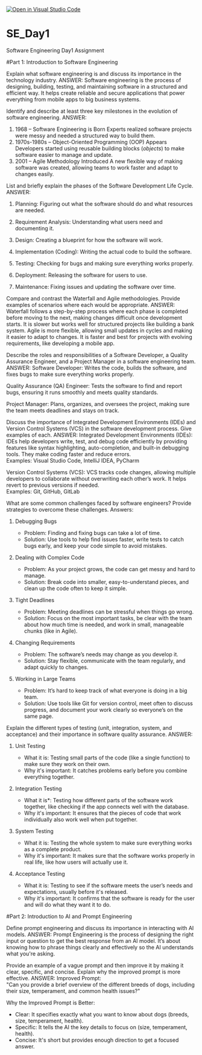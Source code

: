 [![Open in Visual Studio Code](https://classroom.github.com/assets/open-in-vscode-2e0aaae1b6195c2367325f4f02e2d04e9abb55f0b24a779b69b11b9e10269abc.svg)](https://classroom.github.com/online_ide?assignment_repo_id=18370430&assignment_repo_type=AssignmentRepo)
# SE_Day1
Software Engineering Day1 Assignment

#Part 1: Introduction to Software Engineering

Explain what software engineering is and discuss its importance in the technology industry.
ANSWER: Software engineering is the process of designing, building, testing, and maintaining software in a structured and efficient way. It helps create reliable and secure applications that power everything from mobile apps to big business systems.


Identify and describe at least three key milestones in the evolution of software engineering.
ANSWER: 
1. 1968 – Software Engineering is Born
Experts realized software projects were messy and needed a structured way to build them.  
2. 1970s-1980s – Object-Oriented Programming (OOP) Appears  
Developers started using reusable building blocks (*objects*) to make software easier to manage and update.  
3. 2001 – Agile Methodology Introduced
A new flexible way of making software was created, allowing teams to work faster and adapt to changes easily.


List and briefly explain the phases of the Software Development Life Cycle.
ANSWER:
1. Planning: Figuring out what the software should do and what resources are needed.  

2. Requirement Analysis: Understanding what users need and documenting it.  

3. Design: Creating a blueprint for how the software will work.  

4. Implementation (Coding): Writing the actual code to build the software.  

5. Testing: Checking for bugs and making sure everything works properly.  

6. Deployment: Releasing the software for users to use.  

7. Maintenance: Fixing issues and updating the software over time.


Compare and contrast the Waterfall and Agile methodologies. Provide examples of scenarios where each would be appropriate.
ANSWER: Waterfall follows a step-by-step process where each phase is completed before moving to the next, making changes difficult once development starts. It is slower but works well for structured projects like building a bank system. Agile is more flexible, allowing small updates in cycles and making it easier to adapt to changes. It is faster and best for projects with evolving requirements, like developing a mobile app.


Describe the roles and responsibilities of a Software Developer, a Quality Assurance Engineer, and a Project Manager in a software engineering team.
ANSWER: 
Software Developer: Writes the code, builds the software, and fixes bugs to make sure everything works properly.  

Quality Assurance (QA) Engineer: Tests the software to find and report bugs, ensuring it runs smoothly and meets quality standards.  

Project Manager: Plans, organizes, and oversees the project, making sure the team meets deadlines and stays on track.


Discuss the importance of Integrated Development Environments (IDEs) and Version Control Systems (VCS) in the software development process. Give examples of each.
ANSWER: 
Integrated Development Environments (IDEs):
  IDEs help developers write, test, and debug code efficiently by providing features like syntax highlighting, auto-completion, and built-in debugging tools. They make coding faster and reduce errors.  
Examples: Visual Studio Code, IntelliJ IDEA, PyCharm  

Version Control Systems (VCS): 
  VCS tracks code changes, allowing multiple developers to collaborate without overwriting each other’s work. It helps revert to previous versions if needed.  
  Examples: Git, GitHub, GitLab  


What are some common challenges faced by software engineers? Provide strategies to overcome these challenges.
Answers: 
1. Debugging Bugs
   - Problem: Finding and fixing bugs can take a lot of time.  
   - Solution: Use tools to help find issues faster, write tests to catch bugs early, and keep your code simple to avoid mistakes.  

2. Dealing with Complex Code 
   - Problem: As your project grows, the code can get messy and hard to manage.  
   - Solution: Break code into smaller, easy-to-understand pieces, and clean up the code often to keep it simple.  

3. Tight Deadlines 
   - Problem: Meeting deadlines can be stressful when things go wrong.  
   - Solution: Focus on the most important tasks, be clear with the team about how much time is needed, and work in small, manageable chunks (like in Agile).  

4. Changing Requirements 
   - Problem: The software’s needs may change as you develop it.  
   - Solution: Stay flexible, communicate with the team regularly, and adapt quickly to changes.  

5. Working in Large Teams 
   - Problem: It’s hard to keep track of what everyone is doing in a big team.  
   - Solution: Use tools like Git for version control, meet often to discuss progress, and document your work clearly so everyone’s on the same page.  


Explain the different types of testing (unit, integration, system, and acceptance) and their importance in software quality assurance.
ANSWER:
1. Unit Testing  
   - What it is: Testing small parts of the code (like a single function) to make sure they work on their own.  
   - Why it's important: It catches problems early before you combine everything together.  

2. Integration Testing
   - What it is*: Testing how different parts of the software work together, like checking if the app connects well with the database.  
   - Why it's important: It ensures that the pieces of code that work individually also work well when put together.  

3. System Testing 
   - What it is: Testing the whole system to make sure everything works as a complete product.  
   - Why it's important: It makes sure that the software works properly in real life, like how users will actually use it.  

5. Acceptance Testing 
   - What it is: Testing to see if the software meets the user’s needs and expectations, usually before it's released.  
   - Why it's important: It confirms that the software is ready for the user and will do what they want it to do.  


#Part 2: Introduction to AI and Prompt Engineering


Define prompt engineering and discuss its importance in interacting with AI models.
ANSWER: Prompt Engineering is the process of designing the right input or question to get the best response from an AI model. It’s about knowing how to phrase things clearly and effectively so the AI understands what you're asking.

Provide an example of a vague prompt and then improve it by making it clear, specific, and concise. Explain why the improved prompt is more effective.
ANSWER:
Improved Prompt:  
"Can you provide a brief overview of the different breeds of dogs, including their size, temperament, and common health issues?"

Why the Improved Prompt is Better:  
- Clear: It specifies exactly what you want to know about dogs (breeds, size, temperament, health).  
- Specific: It tells the AI the key details to focus on (size, temperament, health).  
- Concise: It's short but provides enough direction to get a focused answer.
